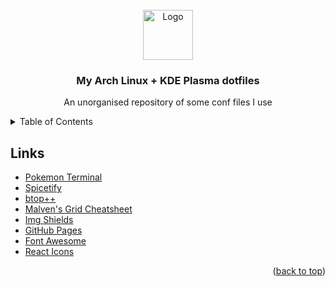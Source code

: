 <!-- PROJECT LOGO -->
<br />
<div align="center">
  <a href="https://github.com/diana7eater/dotfiles">
    <img src="https://cdn0.iconfinder.com/data/icons/flat-round-system/512/archlinux-512.png" alt="Logo" width="80" height="80">
  </a>

  <h3 align="center">My Arch Linux + KDE Plasma dotfiles</h3>

  <p align="center">
    An unorganised repository of some conf files I use
  </p>
</div>



<!-- TABLE OF CONTENTS -->
<details>
  <summary>Table of Contents</summary>
  <ol>
    <li>
      <a href="#screenshots">Screenshots</a>
    </li>
    <li><a href="#links">Links</a></li>
  </ol>
</details>


<!-- Screenshots-->


<!-- Links -->
## Links

* [Pokemon Terminal](https://gitlab.com/phoneybadger/pokemon-colorscripts)
* [Spicetify](https://spicetify.app/docs/getting-started)
* [btop++](https://github.com/aristocratos/btop)
* [Malven's Grid Cheatsheet](https://grid.malven.co/)
* [Img Shields](https://shields.io)
* [GitHub Pages](https://pages.github.com)
* [Font Awesome](https://fontawesome.com)
* [React Icons](https://react-icons.github.io/react-icons/search)

<p align="right">(<a href="#readme-top">back to top</a>)</p>

